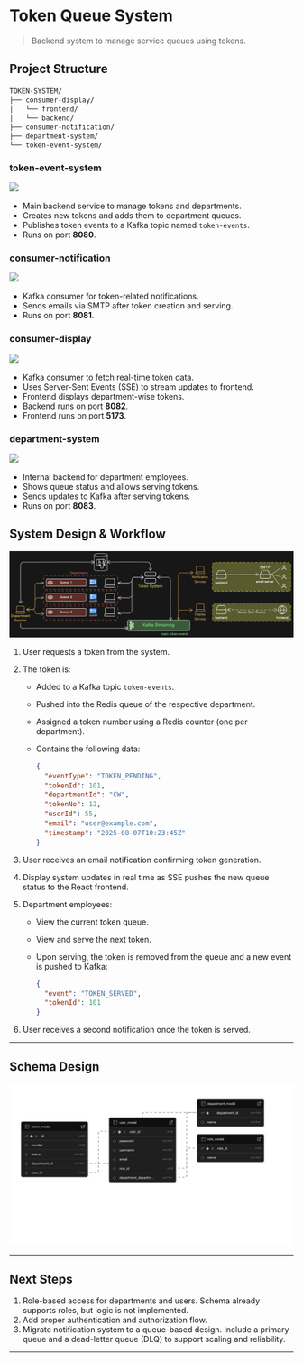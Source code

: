 # Token Queue System

> Backend system to manage service queues using tokens.

## Project Structure

```
TOKEN-SYSTEM/
├── consumer-display/           
│   └── frontend/   
│   └── backend/               
├── consumer-notification/     
├── department-system/        
└── token-event-system/        
```

### token-event-system 
<img src="https://skillicons.dev/icons?i=spring,redis,kafka,postgres" height="40" />

- Main backend service to manage tokens and departments.  
- Creates new tokens and adds them to department queues.  
- Publishes token events to a Kafka topic named `token-events`.  
- Runs on port **8080**.

### consumer-notification 
<img src="https://skillicons.dev/icons?i=spring,kafka" height="40" />

- Kafka consumer for token-related notifications.  
- Sends emails via SMTP after token creation and serving.  
- Runs on port **8081**.

### consumer-display 
<img src="https://skillicons.dev/icons?i=spring,react,kafka" height="40" />

- Kafka consumer to fetch real-time token data.  
- Uses Server-Sent Events (SSE) to stream updates to frontend.  
- Frontend displays department-wise tokens.  
- Backend runs on port **8082**.  
- Frontend runs on port **5173**.

### department-system 
<img src="https://skillicons.dev/icons?i=spring,redis,postgres" height="40" />

- Internal backend for department employees.  
- Shows queue status and allows serving tokens.  
- Sends updates to Kafka after serving tokens.  
- Runs on port **8083**.

## System Design & Workflow

<div align="center">
  <img alt="system design" src="assets/system-design.png" />
</div>

1. User requests a token from the system.

2. The token is:
   - Added to a Kafka topic `token-events`.
   - Pushed into the Redis queue of the respective department.
   - Assigned a token number using a Redis counter (one per department).
   - Contains the following data:

     ```json
     {
       "eventType": "TOKEN_PENDING",
       "tokenId": 101,
       "departmentId": "CW",
       "tokenNo": 12,
       "userId": 55,
       "email": "user@example.com",
       "timestamp": "2025-08-07T10:23:45Z"
     }
     ```

3. User receives an email notification confirming token generation.

4. Display system updates in real time as SSE pushes the new queue status to the React frontend.

5. Department employees:
   - View the current token queue.
   - View and serve the next token.
   - Upon serving, the token is removed from the queue and a new event is pushed to Kafka:

     ```json
     {
       "event": "TOKEN_SERVED",
       "tokenId": 101
     }
     ```

6. User receives a second notification once the token is served.

---

## Schema Design

<div align="center">
  <img alt="system design" src="assets/schema-design.png" />
</div>

---

## Next Steps

1. Role-based access for departments and users. Schema already supports roles, but logic is not implemented.  
2. Add proper authentication and authorization flow.  
3. Migrate notification system to a queue-based design. Include a primary queue and a dead-letter queue (DLQ) to support scaling and reliability.

---
